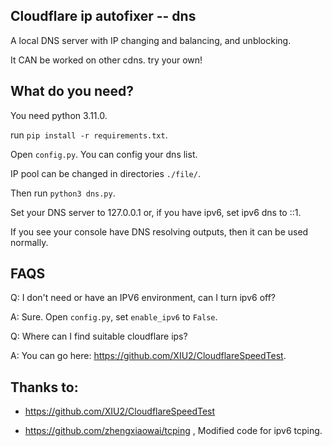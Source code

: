 ## Cloudflare ip autofixer -- dns

A local DNS server with IP changing and balancing, and unblocking.

It CAN be worked on other cdns. try your own!

## What do you need?

You need python 3.11.0.

run `pip install -r requirements.txt`.

Open `config.py`. You can config your dns list.

IP pool can be changed in directories `./file/`.

Then run `python3 dns.py`.

Set your DNS server to 127.0.0.1 or, if you have ipv6, set ipv6 dns to ::1.

If you see your console have DNS resolving outputs, then it can be used normally.


## FAQS

Q: I don't need or have an IPV6 environment, can I turn ipv6 off?

A: Sure. Open `config.py`, set `enable_ipv6` to `False`.

Q: Where can I find suitable cloudflare ips?

A: You can go here: https://github.com/XIU2/CloudflareSpeedTest.

## Thanks to:

*  https://github.com/XIU2/CloudflareSpeedTest

*  https://github.com/zhengxiaowai/tcping , Modified code for ipv6 tcping.